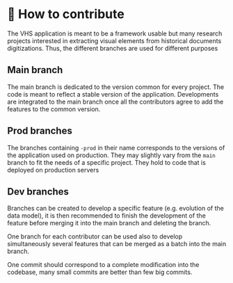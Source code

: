 # 🤝 How to contribute

The VHS application is meant to be a framework usable but many research projects
interested in extracting visual elements from historical documents digitizations.
Thus, the different branches are used for different purposes

## Main branch

The main branch is dedicated to the version common for every project.
The code is meant to reflect a stable version of the application.
Developments are integrated to the main branch once all the contributors
agree to add the features to the common version.

## Prod branches

The branches containing `-prod` in their name corresponds to the versions of
the application used on production. They may slightly vary from the `main`
branch to fit the needs of a specific project. They hold to code that is deployed
on production servers

## Dev branches

Branches can be created to develop a specific feature (e.g. evolution of the data model),
it is then recommended to finish the development of the feature before merging it into the main branch
and deleting the branch.

One branch for each contributor can be used also to develop simultaneously several features
that can be merged as a batch into the main branch.

One commit should correspond to a complete modification into the codebase,
many small commits are better than few big commits.
